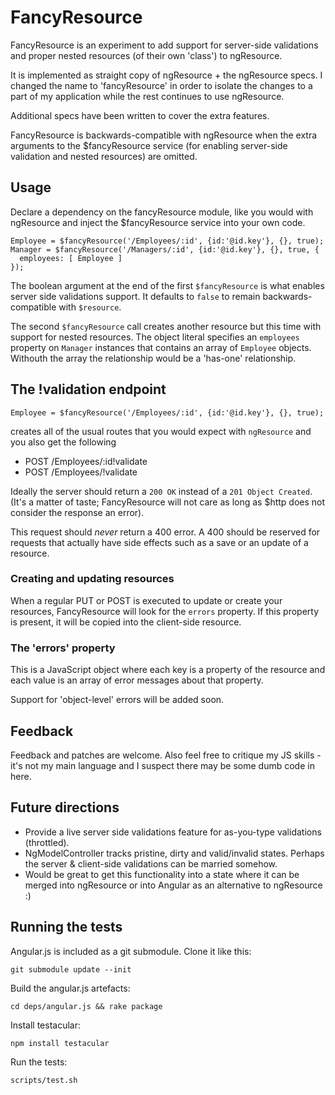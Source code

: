 # FancyResource

FancyResource is an experiment to add support for server-side validations and
proper nested resources (of their own 'class') to ngResource.

It is implemented as straight copy of ngResource + the ngResource specs.
I changed the name to 'fancyResource' in order to isolate the changes to a part
of my application while the rest continues to use ngResource.

Additional specs have been written to cover the extra features.

FancyResource is backwards-compatible with ngResource when the extra arguments
to the $fancyResource service (for enabling server-side validation and nested
resources) are omitted.

## Usage

Declare a dependency on the fancyResource module, like you would with
ngResource and inject the $fancyResource service into your own code.

    Employee = $fancyResource('/Employees/:id', {id:'@id.key'}, {}, true);
    Manager = $fancyResource('/Managers/:id', {id:'@id.key'}, {}, true, {
      employees: [ Employee ]
    });

The boolean argument at the end of the first `$fancyResource` is what enables
server side validations support. It defaults to `false` to remain
backwards-compatible with `$resource`.

The second `$fancyResource` call creates another resource but this time with
support for nested resources. The object literal specifies an `employees`
property on `Manager` instances that contains an array of `Employee` objects.
Withouth the array the relationship would be a 'has-one' relationship.

## The !validation endpoint

    Employee = $fancyResource('/Employees/:id', {id:'@id.key'}, {}, true);

creates all of the usual routes that you would expect with `ngResource` and you
also get the following

 - POST /Employees/:id!validate
 - POST /Employees/!validate

Ideally the server should return a `200 OK` instead of a `201 Object Created`.
(It's a matter of taste; FancyResource will not care as long as $http does not
consider the response an error).

This request should *never* return a 400 error. A 400 should be reserved for
requests that actually have side effects such as a save or an update of
a resource.

### Creating and updating resources

When a regular PUT or POST is executed to update or create your resources,
FancyResource will look for the `errors` property. If this property is present,
it will be copied into the client-side resource.

### The 'errors' property

This is a JavaScript object where each key is a property of the resource and
each value is an array of error messages about that property.

Support for 'object-level' errors will be added soon.

## Feedback

Feedback and patches are welcome. Also feel free to critique my JS skills - it's
not my main language and I suspect there may be some dumb code in here.

## Future directions

- Provide a live server side validations feature for as-you-type validations
  (throttled).
- NgModelController tracks pristine, dirty and valid/invalid states. Perhaps
  the server & client-side validations can be married somehow.
- Would be great to get this functionality into a state where it can be merged
  into ngResource or into Angular as an alternative to ngResource :)

## Running the tests

Angular.js is included as a git submodule. Clone it like this:

    git submodule update --init

Build the angular.js artefacts:

    cd deps/angular.js && rake package

Install testacular:

    npm install testacular

Run the tests:

    scripts/test.sh

